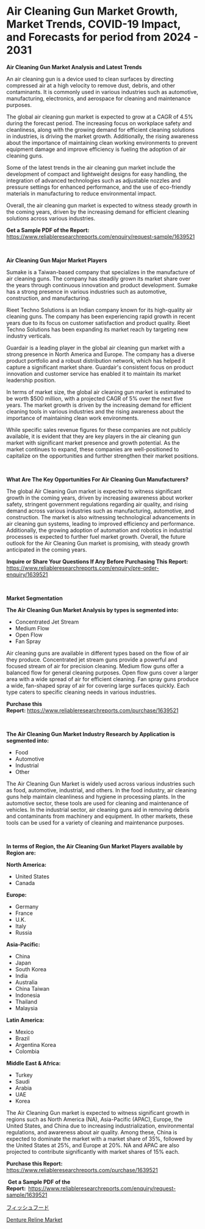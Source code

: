 <p><h1>Air Cleaning Gun Market Growth, Market Trends, COVID-19 Impact, and Forecasts for period from 2024 - 2031</h1></p><p><strong>Air Cleaning Gun Market Analysis and Latest Trends</strong></p>
<p><p>An air cleaning gun is a device used to clean surfaces by directing compressed air at a high velocity to remove dust, debris, and other contaminants. It is commonly used in various industries such as automotive, manufacturing, electronics, and aerospace for cleaning and maintenance purposes.</p><p>The global air cleaning gun market is expected to grow at a CAGR of 4.5% during the forecast period. The increasing focus on workplace safety and cleanliness, along with the growing demand for efficient cleaning solutions in industries, is driving the market growth. Additionally, the rising awareness about the importance of maintaining clean working environments to prevent equipment damage and improve efficiency is fueling the adoption of air cleaning guns.</p><p>Some of the latest trends in the air cleaning gun market include the development of compact and lightweight designs for easy handling, the integration of advanced technologies such as adjustable nozzles and pressure settings for enhanced performance, and the use of eco-friendly materials in manufacturing to reduce environmental impact.</p><p>Overall, the air cleaning gun market is expected to witness steady growth in the coming years, driven by the increasing demand for efficient cleaning solutions across various industries.</p></p>
<p><strong>Get a Sample PDF of the Report:&nbsp;</strong> <a href="https://www.reliableresearchreports.com/enquiry/request-sample/1639521">https://www.reliableresearchreports.com/enquiry/request-sample/1639521</a></p>
<p>&nbsp;</p>
<p><strong>Air Cleaning Gun Major Market Players</strong></p>
<p><p>Sumake is a Taiwan-based company that specializes in the manufacture of air cleaning guns. The company has steadily grown its market share over the years through continuous innovation and product development. Sumake has a strong presence in various industries such as automotive, construction, and manufacturing.</p><p>Rieet Techno Solutions is an Indian company known for its high-quality air cleaning guns. The company has been experiencing rapid growth in recent years due to its focus on customer satisfaction and product quality. Rieet Techno Solutions has been expanding its market reach by targeting new industry verticals.</p><p>Guardair is a leading player in the global air cleaning gun market with a strong presence in North America and Europe. The company has a diverse product portfolio and a robust distribution network, which has helped it capture a significant market share. Guardair's consistent focus on product innovation and customer service has enabled it to maintain its market leadership position.</p><p>In terms of market size, the global air cleaning gun market is estimated to be worth $500 million, with a projected CAGR of 5% over the next five years. The market growth is driven by the increasing demand for efficient cleaning tools in various industries and the rising awareness about the importance of maintaining clean work environments.</p><p>While specific sales revenue figures for these companies are not publicly available, it is evident that they are key players in the air cleaning gun market with significant market presence and growth potential. As the market continues to expand, these companies are well-positioned to capitalize on the opportunities and further strengthen their market positions.</p></p>
<p>&nbsp;</p>
<p><strong>What Are The Key Opportunities For Air Cleaning Gun Manufacturers?</strong></p>
<p><p>The global Air Cleaning Gun market is expected to witness significant growth in the coming years, driven by increasing awareness about worker safety, stringent government regulations regarding air quality, and rising demand across various industries such as manufacturing, automotive, and construction. The market is also witnessing technological advancements in air cleaning gun systems, leading to improved efficiency and performance. Additionally, the growing adoption of automation and robotics in industrial processes is expected to further fuel market growth. Overall, the future outlook for the Air Cleaning Gun market is promising, with steady growth anticipated in the coming years.</p></p>
<p><strong>Inquire or Share Your Questions If Any Before Purchasing This Report:</strong> <a href="https://www.reliableresearchreports.com/enquiry/pre-order-enquiry/1639521">https://www.reliableresearchreports.com/enquiry/pre-order-enquiry/1639521</a></p>
<p>&nbsp;</p>
<p><strong>Market Segmentation</strong></p>
<p><strong>The Air Cleaning Gun Market Analysis by types is segmented into:</strong></p>
<p><ul><li>Concentrated Jet Stream</li><li>Medium Flow</li><li>Open Flow</li><li>Fan Spray</li></ul></p>
<p><p>Air cleaning guns are available in different types based on the flow of air they produce. Concentrated jet stream guns provide a powerful and focused stream of air for precision cleaning. Medium flow guns offer a balanced flow for general cleaning purposes. Open flow guns cover a larger area with a wide spread of air for efficient cleaning. Fan spray guns produce a wide, fan-shaped spray of air for covering large surfaces quickly. Each type caters to specific cleaning needs in various industries.</p></p>
<p><strong>Purchase this Report:&nbsp;</strong><a href="https://www.reliableresearchreports.com/purchase/1639521">https://www.reliableresearchreports.com/purchase/1639521</a></p>
<p>&nbsp;</p>
<p><strong>The Air Cleaning Gun Market Industry Research by Application is segmented into:</strong></p>
<p><ul><li>Food</li><li>Automotive</li><li>Industrial</li><li>Other</li></ul></p>
<p><p>The Air Cleaning Gun Market is widely used across various industries such as food, automotive, industrial, and others. In the food industry, air cleaning guns help maintain cleanliness and hygiene in processing plants. In the automotive sector, these tools are used for cleaning and maintenance of vehicles. In the industrial sector, air cleaning guns aid in removing debris and contaminants from machinery and equipment. In other markets, these tools can be used for a variety of cleaning and maintenance purposes.</p></p>
<p>&nbsp;</p>
<p><strong>In terms of Region, the Air Cleaning Gun Market Players available by Region are:</strong></p>
<p>
    <p> <strong> North America: </strong>
        <ul>
            <li>United States</li>
            <li>Canada</li>
        </ul>
        </p> 
    <p> <strong> Europe: </strong>
        <ul>
            <li>Germany</li>
            <li>France</li>
            <li>U.K.</li>
            <li>Italy</li>
            <li>Russia</li>
        </ul>
        </p> 
    <p> <strong> Asia-Pacific: </strong>
        <ul>
            <li>China</li>
            <li>Japan</li>
            <li>South Korea</li>
            <li>India</li>
            <li>Australia</li>
            <li>China Taiwan</li>
            <li>Indonesia</li>
            <li>Thailand</li>
            <li>Malaysia</li>
        </ul>
        </p> 
    <p> <strong> Latin America: </strong>
        <ul>
            <li>Mexico</li>
            <li>Brazil</li>
            <li>Argentina Korea</li>
            <li>Colombia</li>
        </ul>
        </p> 
    <p> <strong> Middle East & Africa: </strong>
        <ul>
            <li>Turkey</li>
            <li>Saudi</li>
            <li>Arabia</li>
            <li>UAE</li>
            <li>Korea</li>
        </ul>
    </p>
    </p>
<p><p>The Air Cleaning Gun market is expected to witness significant growth in regions such as North America (NA), Asia-Pacific (APAC), Europe, the United States, and China due to increasing industrialization, environmental regulations, and awareness about air quality. Among these, China is expected to dominate the market with a market share of 35%, followed by the United States at 25%, and Europe at 20%. NA and APAC are also projected to contribute significantly with market shares of 15% each.</p></p>
<p><strong>Purchase this Report: </strong><a href="https://www.reliableresearchreports.com/purchase/1639521">https://www.reliableresearchreports.com/purchase/1639521</a></p>
<p>&nbsp;<strong>Get a Sample PDF of the Report:&nbsp;&nbsp;</strong><a href="https://www.reliableresearchreports.com/enquiry/request-sample/1639521">https://www.reliableresearchreports.com/enquiry/request-sample/1639521</a></p>
<p><strong></strong></p>
<p><p><a href="https://github.com/xemfu2379520/Market-Research-Report-List-1/blob/main/54407655555.md">フィッシュフード</a></p><p><a href="https://github.com/ChiragRP21/Market-Research-Report-List-3/blob/main/denture-reline-market.md">Denture Reline Market</a></p></p>